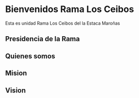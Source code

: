 # Bienvenidos Rama Los Ceibos

Esta es unidad Rama Los Ceibos del la Estaca Maroñas

## Presidencia de la Rama

## Quienes somos

## Mision

## Vision